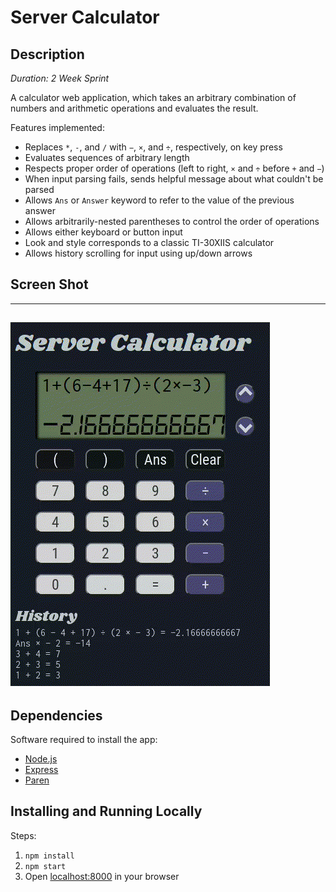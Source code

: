 # Server Calculator

## Description

_Duration: 2 Week Sprint_

A calculator web application, which takes an arbitrary combination of numbers and arithmetic operations and evaluates the result.

Features implemented:
 * Replaces `*`, `-`, and `/` with `−`,  `×`, and `÷`, respectively, on key press
 * Evaluates sequences of arbitrary length
 * Respects proper order of operations (left to right, `×` and `÷` before `+` and `−`)
 * When input parsing fails, sends helpful message about what couldn't be parsed
 * Allows `Ans` or `Answer` keyword to refer to the value of the previous answer
 * Allows arbitrarily-nested parentheses to control the order of operations
 * Allows either keyboard or button input
 * Look and style corresponds to a classic TI-30XIIS calculator
 * Allows history scrolling for input using up/down arrows

## Screen Shot

---
![calculator interface](images/server-calculator-demo.gif)
---

## Dependencies

Software required to install the app:
 - [Node.js](https://nodejs.org/en/)
 - [Express](https://expressjs.com/)
 - [Paren](https://www.npmjs.com/package/paren?activeTab=readme)


## Installing and Running Locally

Steps:

1. `npm install`
2. `npm start`
3. Open [localhost:8000](http://localhost:8000/) in your browser

